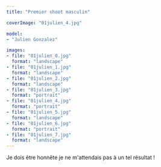 ```yaml
---
title: "Premier shoot masculin"

coverImage: "01julien_4.jpg"

model:
- "Julien Gonzalez"

images:
- file: "01julien_0.jpg"
  format: "landscape"
- file: "01julien_1.jpg"
  format: "landscape"
- file: "01julien_2.jpg"
  format: "landscape"
- file: "01julien_3.jpg"
  format: "portrait"
- file: "01julien_4.jpg"
  format: "portrait"
- file: "01julien_5.jpg"
  format: "landscape"
- file: "01julien_6.jpg"
  format: "portrait"
- file: "01julien_7.jpg"
  format: "landscape"
---
```


Je dois être honnête je ne m'attendais pas à un tel résultat !